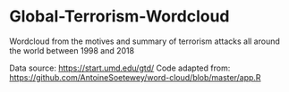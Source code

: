 # Global-Terrorism-Wordcloud
Wordcloud from the motives and summary of terrorism attacks all around the world between 1998 and  2018

Data source: https://start.umd.edu/gtd/
Code adapted from: https://github.com/AntoineSoetewey/word-cloud/blob/master/app.R 
